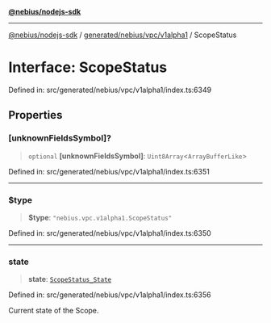 [**@nebius/nodejs-sdk**](../../../../../README.md)

---

[@nebius/nodejs-sdk](../../../../../README.md) / [generated/nebius/vpc/v1alpha1](../README.md) / ScopeStatus

# Interface: ScopeStatus

Defined in: src/generated/nebius/vpc/v1alpha1/index.ts:6349

## Properties

### \[unknownFieldsSymbol\]?

> `optional` **\[unknownFieldsSymbol\]**: `Uint8Array`\<`ArrayBufferLike`\>

Defined in: src/generated/nebius/vpc/v1alpha1/index.ts:6351

---

### $type

> **$type**: `"nebius.vpc.v1alpha1.ScopeStatus"`

Defined in: src/generated/nebius/vpc/v1alpha1/index.ts:6350

---

### state

> **state**: [`ScopeStatus_State`](../type-aliases/ScopeStatus_State.md)

Defined in: src/generated/nebius/vpc/v1alpha1/index.ts:6356

Current state of the Scope.
